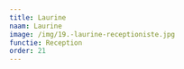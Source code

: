 ```yaml
---
title: Laurine
naam: Laurine
image: /img/19.-laurine-receptioniste.jpg
functie: Reception
order: 21
---
```



